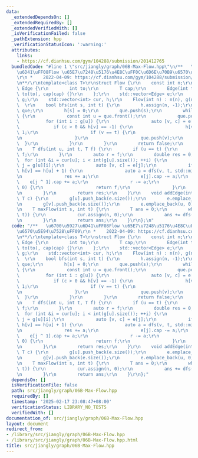 ```yaml
---
data:
  _extendedDependsOn: []
  _extendedRequiredBy: []
  _extendedVerifiedWith: []
  _isVerificationFailed: false
  _pathExtension: hpp
  _verificationStatusIcon: ':warning:'
  attributes:
    links:
    - https://cf.dianhsu.com/gym/104288/submission/201412765
  bundledCode: "#line 1 \"src/jiangly/graph/06B-Max-Flow.hpp\"\n/**   \u6700\u5927\
    \u6D41\uFF08Flow \u65E7\u7248\u5176\u4E8C\uFF0C\u6D6E\u70B9\u6570\u5E94\u7528\uFF09\
    \r\n *    2022-04-09: https://cf.dianhsu.com/gym/104288/submission/201412765\r\
    \n**/\r\ntemplate<class T>\r\nstruct Flow {\r\n    const int n;\r\n    struct\
    \ Edge {\r\n        int to;\r\n        T cap;\r\n        Edge(int to, T cap) :\
    \ to(to), cap(cap) {}\r\n    };\r\n    std::vector<Edge> e;\r\n    std::vector<std::vector<int>>\
    \ g;\r\n    std::vector<int> cur, h;\r\n    Flow(int n) : n(n), g(n) {}\r\n  \
    \  \r\n    bool bfs(int s, int t) {\r\n        h.assign(n, -1);\r\n        std::queue<int>\
    \ que;\r\n        h[s] = 0;\r\n        que.push(s);\r\n        while (!que.empty())\
    \ {\r\n            const int u = que.front();\r\n            que.pop();\r\n  \
    \          for (int i : g[u]) {\r\n                auto [v, c] = e[i];\r\n   \
    \             if (c > 0 && h[v] == -1) {\r\n                    h[v] = h[u] +\
    \ 1;\r\n                    if (v == t) {\r\n                        return true;\r\
    \n                    }\r\n                    que.push(v);\r\n              \
    \  }\r\n            }\r\n        }\r\n        return false;\r\n    }\r\n    \r\
    \n    T dfs(int u, int t, T f) {\r\n        if (u == t) {\r\n            return\
    \ f;\r\n        }\r\n        auto r = f;\r\n        double res = 0;\r\n      \
    \  for (int &i = cur[u]; i < int(g[u].size()); ++i) {\r\n            const int\
    \ j = g[u][i];\r\n            auto [v, c] = e[j];\r\n            if (c > 0 &&\
    \ h[v] == h[u] + 1) {\r\n                auto a = dfs(v, t, std::min(r, c));\r\
    \n                res += a;\r\n                e[j].cap -= a;\r\n            \
    \    e[j ^ 1].cap += a;\r\n                r -= a;\r\n                if (r ==\
    \ 0) {\r\n                    return f;\r\n                }\r\n            }\r\
    \n        }\r\n        return res;\r\n    }\r\n    void addEdge(int u, int v,\
    \ T c) {\r\n        g[u].push_back(e.size());\r\n        e.emplace_back(v, c);\r\
    \n        g[v].push_back(e.size());\r\n        e.emplace_back(u, 0);\r\n    }\r\
    \n    T maxFlow(int s, int t) {\r\n        T ans = 0;\r\n        while (bfs(s,\
    \ t)) {\r\n            cur.assign(n, 0);\r\n            ans += dfs(s, t, 1E100);\r\
    \n        }\r\n        return ans;\r\n    }\r\n};\n"
  code: "/**   \u6700\u5927\u6D41\uFF08Flow \u65E7\u7248\u5176\u4E8C\uFF0C\u6D6E\u70B9\
    \u6570\u5E94\u7528\uFF09\r\n *    2022-04-09: https://cf.dianhsu.com/gym/104288/submission/201412765\r\
    \n**/\r\ntemplate<class T>\r\nstruct Flow {\r\n    const int n;\r\n    struct\
    \ Edge {\r\n        int to;\r\n        T cap;\r\n        Edge(int to, T cap) :\
    \ to(to), cap(cap) {}\r\n    };\r\n    std::vector<Edge> e;\r\n    std::vector<std::vector<int>>\
    \ g;\r\n    std::vector<int> cur, h;\r\n    Flow(int n) : n(n), g(n) {}\r\n  \
    \  \r\n    bool bfs(int s, int t) {\r\n        h.assign(n, -1);\r\n        std::queue<int>\
    \ que;\r\n        h[s] = 0;\r\n        que.push(s);\r\n        while (!que.empty())\
    \ {\r\n            const int u = que.front();\r\n            que.pop();\r\n  \
    \          for (int i : g[u]) {\r\n                auto [v, c] = e[i];\r\n   \
    \             if (c > 0 && h[v] == -1) {\r\n                    h[v] = h[u] +\
    \ 1;\r\n                    if (v == t) {\r\n                        return true;\r\
    \n                    }\r\n                    que.push(v);\r\n              \
    \  }\r\n            }\r\n        }\r\n        return false;\r\n    }\r\n    \r\
    \n    T dfs(int u, int t, T f) {\r\n        if (u == t) {\r\n            return\
    \ f;\r\n        }\r\n        auto r = f;\r\n        double res = 0;\r\n      \
    \  for (int &i = cur[u]; i < int(g[u].size()); ++i) {\r\n            const int\
    \ j = g[u][i];\r\n            auto [v, c] = e[j];\r\n            if (c > 0 &&\
    \ h[v] == h[u] + 1) {\r\n                auto a = dfs(v, t, std::min(r, c));\r\
    \n                res += a;\r\n                e[j].cap -= a;\r\n            \
    \    e[j ^ 1].cap += a;\r\n                r -= a;\r\n                if (r ==\
    \ 0) {\r\n                    return f;\r\n                }\r\n            }\r\
    \n        }\r\n        return res;\r\n    }\r\n    void addEdge(int u, int v,\
    \ T c) {\r\n        g[u].push_back(e.size());\r\n        e.emplace_back(v, c);\r\
    \n        g[v].push_back(e.size());\r\n        e.emplace_back(u, 0);\r\n    }\r\
    \n    T maxFlow(int s, int t) {\r\n        T ans = 0;\r\n        while (bfs(s,\
    \ t)) {\r\n            cur.assign(n, 0);\r\n            ans += dfs(s, t, 1E100);\r\
    \n        }\r\n        return ans;\r\n    }\r\n};"
  dependsOn: []
  isVerificationFile: false
  path: src/jiangly/graph/06B-Max-Flow.hpp
  requiredBy: []
  timestamp: '2025-02-17 23:08:47+08:00'
  verificationStatus: LIBRARY_NO_TESTS
  verifiedWith: []
documentation_of: src/jiangly/graph/06B-Max-Flow.hpp
layout: document
redirect_from:
- /library/src/jiangly/graph/06B-Max-Flow.hpp
- /library/src/jiangly/graph/06B-Max-Flow.hpp.html
title: src/jiangly/graph/06B-Max-Flow.hpp
---
```


